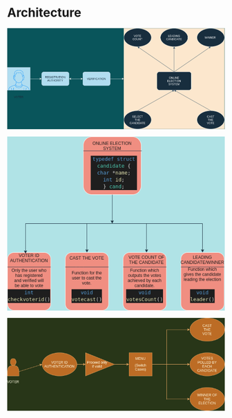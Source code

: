 # Architecture

![](https://github.com/257841/Miniproject/blob/main/2_Architecture/behaviorDiagrams/MODEL.png)

![](https://github.com/257841/Miniproject/blob/main/2_Architecture/structureDiagrams/STRUCT2.png)

![](https://github.com/257841/Miniproject/blob/main/2_Architecture/structureDiagrams/ONLINE.png)



